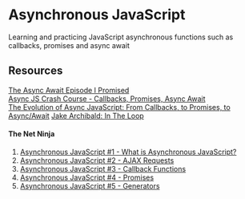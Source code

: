 # Asynchronous JavaScript
Learning and practicing JavaScript asynchronous functions such as callbacks, promises and async await

## Resources
[The Async Await Episode I Promised](https://www.youtube.com/watch?v=vn3tm0quoqE) <br>
[Async JS Crash Course - Callbacks, Promises, Async Await](https://www.youtube.com/watch?v=PoRJizFvM7s) <br>
[The Evolution of Async JavaScript: From Callbacks, to Promises, to Async/Await](https://www.youtube.com/watch?v=gB-OmN1egV8)
[Jake Archibald: In The Loop](https://www.youtube.com/watch?v=cCOL7MC4Pl0)

#### The Net Ninja
1. [Asynchronous JavaScript #1 - What is Asynchronous JavaScript?](https://www.youtube.com/watch?v=YxWMxJONp7E)
2. [Asynchronous JavaScript #2 - AJAX Requests](https://www.youtube.com/watch?v=h0ZUpPiV1ac)
3. [Asynchronous JavaScript #3 - Callback Functions](https://www.youtube.com/watch?v=QRq2zMHlBz4)
4. [Asynchronous JavaScript #4 - Promises](https://www.youtube.com/watch?v=yswb4SkDoj0)
5. [Asynchronous JavaScript #5 - Generators](https://www.youtube.com/watch?v=pnS2lBQuLGc)